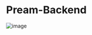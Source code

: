 # Pream-Backend

![image](https://user-images.githubusercontent.com/32324250/52179414-ccfff580-281d-11e9-9001-e04747567099.png)
